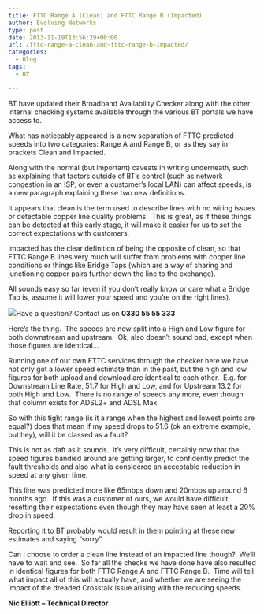 ```yaml
---
title: FTTC Range A (Clean) and FTTC Range B (Impacted)
author: Evolving Networks
type: post
date: 2013-11-19T13:56:29+00:00
url: /fttc-range-a-clean-and-fttc-range-b-impacted/
categories:
  - Blog
tags:
  - BT

---
```

BT have updated their Broadband Availability Checker along with the other internal checking systems available through the various BT portals we have access to.

What has noticeably appeared is a new separation of FTTC predicted speeds into two categories: Range A and Range B, or as they say in brackets Clean and Impacted.

Along with the normal (but important) caveats in writing underneath, such as explaining that factors outside of BT’s control (such as network congestion in an ISP, or even a customer’s local LAN) can affect speeds, is a new paragraph explaining these two new definitions.

It appears that clean is the term used to describe lines with no wiring issues or detectable copper line quality problems.  This is great, as if these things can be detected at this early stage, it will make it easier for us to set the correct expectations with customers.

Impacted has the clear definition of being the opposite of clean, so that FTTC Range B lines very much will suffer from problems with copper line conditions or things like Bridge Taps (which are a way of sharing and junctioning copper pairs further down the line to the exchange).

All sounds easy so far (even if you don’t really know or care what a Bridge Tap is, assume it will lower your speed and you’re on the right lines).

<div class="ask-a-question-bar" class="col-md-9">
  <div class="container">
    <p class="question">
      <img src="/wp-content/uploads/2014/07/Headset-Icon-White1.png" />Have a question? Contact us on <strong><span class="calltracks_evolvingnetuk-main">0330 55 55 333</span></strong>
    </p></p>
  </div></p>
</div>

Here’s the thing.  The speeds are now split into a High and Low figure for both downstream and upstream.  Ok, also doesn’t sound bad, except when those figures are identical…

Running one of our own FTTC services through the checker here we have not only got a lower speed estimate than in the past, but the high and low figures for both upload and download are identical to each other.  E.g. for Downstream Line Rate, 51.7 for High and Low, and for Upstream 13.2 for both High and Low.  There is no range of speeds any more, even though that column exists for ADSL2+ and ADSL Max.

So with this tight range (is it a range when the highest and lowest points are equal?) does that mean if my speed drops to 51.6 (ok an extreme example, but hey), will it be classed as a fault?

This is not as daft as it sounds.  It’s very difficult, certainly now that the speed figures bandied around are getting larger, to confidently predict the fault thresholds and also what is considered an acceptable reduction in speed at any given time.

This line was predicted more like 65mbps down and 20mbps up around 6 months ago.  If this was a customer of ours, we would have difficult resetting their expectations even though they may have seen at least a 20% drop in speed.

Reporting it to BT probably would result in them pointing at these new estimates and saying “sorry”.

Can I choose to order a clean line instead of an impacted line though?  We’ll have to wait and see.  So far all the checks we have done have also resulted in identical figures for both FTTC Range A and FTTC Range B.  Time will tell what impact all of this will actually have, and whether we are seeing the impact of the dreaded Crosstalk issue arising with the reducing speeds.

**Nic Elliott &#8211; Technical Director**